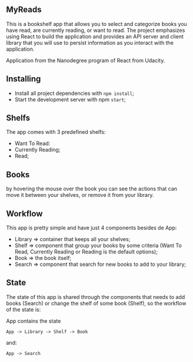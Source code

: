 ## MyReads

This is a bookshelf app that allows you to select and categorize books you have read, are currently reading, or want to read. The project emphasizes using React to build the application and provides an API server and client library that you will use to persist information as you interact with the application.

Application from the Nanodegree program of React from Udacity.


## Installing

- Install all project dependencies with `npm install`;
- Start the development server with npm `start`;


## Shelfs

The app comes with 3 predefined shelfs:

- Want To Read:
- Currently Reading;
- Read;

<!-- In the app you can add more shelves as you wish (e.g.: a new shelf with books of sports).
You can clear the shelf too with a button in the top right corner.
 -->

## Books

by hovering the mouse over the book you can see the actions that can move it between your shelves, or remove it from your library.


## Workflow

This app is pretty simple and have just 4 components besides de App:

- Library => container that keeps all your shelves;
- Shelf => component that group your books by some criteria (Want To Read, Currently Reading or Reading is the default options);
- Book => the book itself;
- Search => component that search for new books to add to your library;


## State

The state of this app is shared through the components that needs to add books (Search) or change the shelf of some book (Shelf), so the workflow of the state is:

App contains the state

`App -> Library -> Shelf -> Book`

and:

`App -> Search`